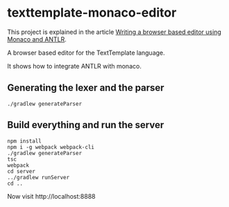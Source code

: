 # texttemplate-monaco-editor

This project is explained in the article [Writing a browser based editor using Monaco and ANTLR](https://tomassetti.me/writing-a-browser-based-editor-using-monaco-and-antlr/).

A browser based editor for the TextTemplate language.

It shows how to integrate ANTLR with monaco.

## Generating the lexer and the parser

```
./gradlew generateParser
```

## Build everything and run the server

```
npm install
npm i -g webpack webpack-cli
./gradlew generateParser
tsc
webpack
cd server
../gradlew runServer
cd .. 
```

Now visit http://localhost:8888
